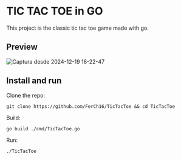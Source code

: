 # TIC TAC TOE in GO
This project is the classic tic tac toe game made with go.

## Preview

![Captura desde 2024-12-19 16-22-47](https://github.com/user-attachments/assets/bd9612e9-70cc-402d-a25e-4a43beaf49f2)


## Install and run
Clone the repo:
``` 
git clone https://github.com/FerCh16/TicTacToe && cd TicTacToe
```
Build:
``` 
go build ./cmd/TicTacToe.go
```
Run:
``` 
./TicTacToe
```
